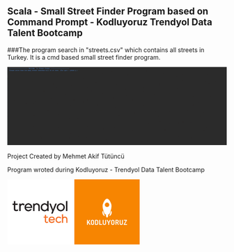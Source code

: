 ## Scala - Small Street Finder Program based on Command Prompt - Kodluyoruz Trendyol Data Talent Bootcamp 


###The program search in "streets.csv" which contains all streets in Turkey. It is a cmd based small street finder program.


<img src="talhasagdan_hw4/src/data/programgif.gif" />


Project Created by Mehmet Akif Tütüncü


Program wroted during Kodluyoruz - Trendyol Data Talent Bootcamp

<img src="talhasagdan_hw4/src/data/trendyol_logo.jpeg" width=150/> <img src="talhasagdan_hw4/src/data/kodluyoruz_logo.jpg" width=150/>
